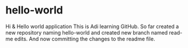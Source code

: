 # hello-world
Hi & Hello world application
This is Adi learning GitHub. So far created a new repository naming hello-world and created new branch named read-me edits. And now committing the changes to the readme file.
